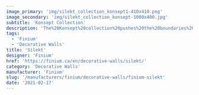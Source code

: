 ```yaml
---
image_primary: 'img/silekt_collection_konsept1-410x410.png'
image_secondary: 'img/silekt_collection_konsept-1000x400.jpg'
subtitle: 'Konsept Collection'
description: 'The%20Konsept%20collection%20pushes%20the%20boundaries%20of%20creativity.%20With%20its%20all%20in%20all%20classic%2C%20vintage%20and%20contemporary%20designs%2C%20it%20adapts%20to%20any%20decor.%20The%20eye%20will%20undeniably%20be%20drawn%20to%20this%20combination%20of%20lines%20exposed%20by%20a%20meticulous%20finish.'
tags:
  - 'Finium'
  - 'Decorative Walls'
title: 'Silekt'
designer: 'Finium'
href: 'https://finium.ca/en/decorative-walls/silekt/'
category: 'Decorative Walls'
manufacturer: 'Finium'
slug: '/manufacturers/finium/decorative-walls/finium-silekt'
date: '2021-02-17'
---
```

